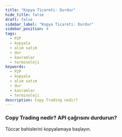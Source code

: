 ```yaml
---
title: "Kopya Ticareti: Durdur"
hide_title: false
draft: false
sidebar_label: "Kopya Ticareti: Durdur"
sidebar_position: 4
tags:
  - P2P
  - kopyala
  - alım satım
  - dur
  - kavramlar
  - terminoloji
keywords:
  - P2P
  - kopyala
  - alım satım
  - dur
  - kavramlar
  - terminoloji
description: Copy Trading nedir?
---
```


### Copy Trading nedir? API çağrısını durdurun?

Tüccar bahislerini kopyalamaya başlayın.
